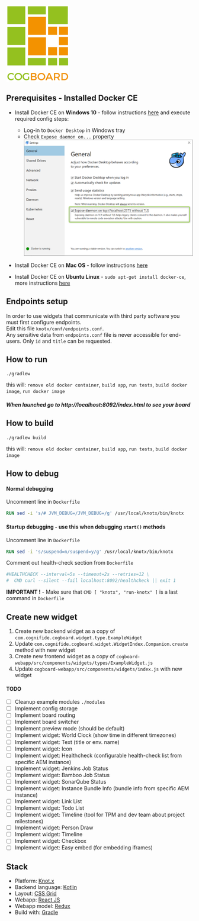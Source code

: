 ![logo](./docs/images/logo.png)

## Prerequisites - Installed Docker CE

* Install Docker CE on **Windows 10** - follow instructions [here](https://docs.docker.com/docker-for-windows/install/) and execute required config steps:
  * Log-in to `Docker Desktop` in Windows tray
  * Check `Expose daemon on...` property  
  ![windows docker config](./docs/images/docker-windows-config.png)  

* Install Docker CE on **Mac OS** - follow instructions [here](https://docs.docker.com/docker-for-mac/install/)
* Install Docker CE on **Ubuntu Linux** - `sudo apt-get install docker-ce`, more instructions [here](https://www.digitalocean.com/community/tutorials/how-to-install-and-use-docker-on-ubuntu-16-04)

## Endpoints setup
In order to use widgets that communicate with third party software you must first configure endpoints.  
Edit this file `knotx/conf/endpoints.conf`.  
Any sensitive data from `endpoints.conf` file is never accessible for end-users. Only `id` and `title` can be requested.

## How to run
```
./gradlew
```
this will: `remove old docker container`, `build app`, `run tests`, `build docker image`, `run docker image`  

##### When launched go to http://localhost:8092/index.html to see your board

## How to build
```
./gradlew build
```
this will: `remove old docker container`, `build app`, `run tests`, `build docker image`

## How to debug

#### Normal debugging
Uncomment line in `Dockerfile`
```dockerfile
RUN sed -i 's/# JVM_DEBUG=/JVM_DEBUG=/g' /usr/local/knotx/bin/knotx
```

#### Startup debugging - use this when debugging `start()` methods
Uncomment line in `Dockerfile`
```dockerfile
RUN sed -i 's/suspend=n/suspend=y/g' /usr/local/knotx/bin/knotx
```

Comment out health-check section from `Dockerfile`
```dockerfile
#HEALTHCHECK --interval=5s --timeout=2s --retries=12 \
#  CMD curl --silent --fail localhost:8092/healthcheck || exit 1
```

**IMPORTANT !** - Make sure that `CMD [ "knotx", "run-knotx" ]` is a last command in `Dockerfile`

## Create new widget

1. Create new backend widget as a copy of `com.cognifide.cogboard.widget.type.ExampleWidget`
2. Update `com.cognifide.cogboard.widget.WidgetIndex.Companion.create` method with new widget
3. Create new frontend widget as a copy of `cogboard-webapp/src/components/widgets/types/ExampleWidget.js`
4. Update `cogboard-webapp/src/components/widgets/index.js` with new widget

#### TODO
- [ ] Cleanup example modules `./modules`
- [ ] Implement config storage
- [ ] Implement board routing
- [ ] Implement board switcher
- [ ] Implement preview mode (should be default)
- [ ] Implement widget: World Clock (show time in different timezones)
- [ ] Implement widget: Text (title or env. name)
- [ ] Implement widget: Icon 
- [ ] Implement widget: Healthcheck (configurable health-check list from specific AEM instance)
- [ ] Implement widget: Jenkins Job Status 
- [ ] Implement widget: Bamboo Job Status
- [ ] Implement widget: SonarQube Status
- [ ] Implement widget: Instance Bundle Info (bundle info from specific AEM instance)
- [ ] Implement widget: Link List 
- [ ] Implement widget: Todo List
- [ ] Implement widget: Timeline (tool for TPM and dev team about project milestones)
- [ ] Implement widget: Person Draw
- [ ] Implement widget: Timeline
- [ ] Implement widget: Checkbox
- [ ] Implement widget: Easy embed (for embedding iframes)

## Stack
 * Platform: [Knot.x](http://knotx.io/)
 * Backend language: [Kotlin](https://kotlinlang.org/)
 * Layout: [CSS Grid](https://developer.mozilla.org/en-US/docs/Web/CSS/CSS_Grid_Layout)
 * Webapp: [React JS](https://reactjs.org/)
 * Webapp model: [Redux](https://redux.js.org/)
 * Build with: [Gradle](https://gradle.org/)
